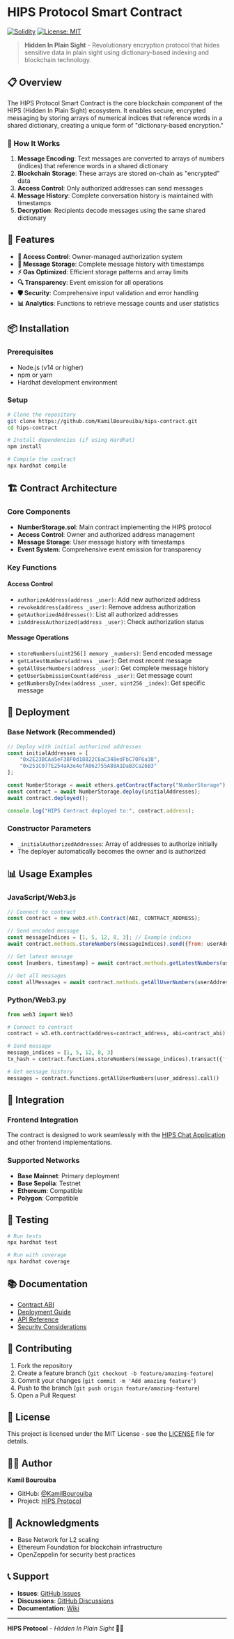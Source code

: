 # HIPS Protocol Smart Contract

[![Solidity](https://img.shields.io/badge/Solidity-0.8.19-blue.svg)](https://soliditylang.org/)
[![License: MIT](https://img.shields.io/badge/License-MIT-yellow.svg)](https://opensource.org/licenses/MIT)

> **Hidden In Plain Sight** - Revolutionary encryption protocol that hides sensitive data in plain sight using dictionary-based indexing and blockchain technology.

## 📋 Overview

The HIPS Protocol Smart Contract is the core blockchain component of the HIPS (Hidden In Plain Sight) ecosystem. It enables secure, encrypted messaging by storing arrays of numerical indices that reference words in a shared dictionary, creating a unique form of "dictionary-based encryption."

### 🔐 How It Works

1. **Message Encoding**: Text messages are converted to arrays of numbers (indices) that reference words in a shared dictionary
2. **Blockchain Storage**: These arrays are stored on-chain as "encrypted" data
3. **Access Control**: Only authorized addresses can send messages
4. **Message History**: Complete conversation history is maintained with timestamps
5. **Decryption**: Recipients decode messages using the same shared dictionary

## 🚀 Features

- **🔑 Access Control**: Owner-managed authorization system
- **📝 Message Storage**: Complete message history with timestamps
- **⚡ Gas Optimized**: Efficient storage patterns and array limits
- **🔍 Transparency**: Event emission for all operations
- **🛡️ Security**: Comprehensive input validation and error handling
- **📊 Analytics**: Functions to retrieve message counts and user statistics

## 📦 Installation

### Prerequisites

- Node.js (v14 or higher)
- npm or yarn
- Hardhat development environment

### Setup

```bash
# Clone the repository
git clone https://github.com/KamilBourouiba/hips-contract.git
cd hips-contract

# Install dependencies (if using Hardhat)
npm install

# Compile the contract
npx hardhat compile
```

## 🏗️ Contract Architecture

### Core Components

- **NumberStorage.sol**: Main contract implementing the HIPS protocol
- **Access Control**: Owner and authorized address management
- **Message Storage**: User message history with timestamps
- **Event System**: Comprehensive event emission for transparency

### Key Functions

#### Access Control
- `authorizeAddress(address _user)`: Add new authorized address
- `revokeAddress(address _user)`: Remove address authorization
- `getAuthorizedAddresses()`: List all authorized addresses
- `isAddressAuthorized(address _user)`: Check authorization status

#### Message Operations
- `storeNumbers(uint256[] memory _numbers)`: Send encoded message
- `getLatestNumbers(address _user)`: Get most recent message
- `getAllUserNumbers(address _user)`: Get complete message history
- `getUserSubmissionCount(address _user)`: Get message count
- `getNumbersByIndex(address _user, uint256 _index)`: Get specific message

## 🔧 Deployment

### Base Network (Recommended)

```javascript
// Deploy with initial authorized addresses
const initialAddresses = [
    "0x2E23BCAa5eF38F0d18822C6aC348edFbC70F6a38",
    "0x251C077E254aA3e4efA862755A88A1DaB3Ca26B3"
];

const NumberStorage = await ethers.getContractFactory("NumberStorage");
const contract = await NumberStorage.deploy(initialAddresses);
await contract.deployed();

console.log("HIPS Contract deployed to:", contract.address);
```

### Constructor Parameters

- `_initialAuthorizedAddresses`: Array of addresses to authorize initially
- The deployer automatically becomes the owner and is authorized

## 📊 Usage Examples

### JavaScript/Web3.js

```javascript
// Connect to contract
const contract = new web3.eth.Contract(ABI, CONTRACT_ADDRESS);

// Send encoded message
const messageIndices = [1, 5, 12, 8, 3]; // Example indices
await contract.methods.storeNumbers(messageIndices).send({from: userAddress});

// Get latest message
const [numbers, timestamp] = await contract.methods.getLatestNumbers(userAddress).call();

// Get all messages
const allMessages = await contract.methods.getAllUserNumbers(userAddress).call();
```

### Python/Web3.py

```python
from web3 import Web3

# Connect to contract
contract = w3.eth.contract(address=contract_address, abi=contract_abi)

# Send message
message_indices = [1, 5, 12, 8, 3]
tx_hash = contract.functions.storeNumbers(message_indices).transact({'from': user_address})

# Get message history
messages = contract.functions.getAllUserNumbers(user_address).call()
```

## 🔗 Integration

### Frontend Integration

The contract is designed to work seamlessly with the [HIPS Chat Application](https://github.com/kamilbourouiba/hips-chat) and other frontend implementations.

### Supported Networks

- **Base Mainnet**: Primary deployment
- **Base Sepolia**: Testnet
- **Ethereum**: Compatible
- **Polygon**: Compatible

## 🧪 Testing

```bash
# Run tests
npx hardhat test

# Run with coverage
npx hardhat coverage
```

## 📚 Documentation

- [Contract ABI](./artifacts/contracts/NumberStorage.sol/NumberStorage.json)
- [Deployment Guide](./docs/DEPLOYMENT.md)
- [API Reference](./docs/API.md)
- [Security Considerations](./docs/SECURITY.md)

## 🤝 Contributing

1. Fork the repository
2. Create a feature branch (`git checkout -b feature/amazing-feature`)
3. Commit your changes (`git commit -m 'Add amazing feature'`)
4. Push to the branch (`git push origin feature/amazing-feature`)
5. Open a Pull Request

## 📄 License

This project is licensed under the MIT License - see the [LICENSE](LICENSE) file for details.

## 👨‍💻 Author

**Kamil Bourouiba**
- GitHub: [@KamilBourouiba](https://github.com/KamilBourouiba)
- Project: [HIPS Protocol](https://github.com/kamilbourouiba/hips-contract)

## 🙏 Acknowledgments

- Base Network for L2 scaling
- Ethereum Foundation for blockchain infrastructure
- OpenZeppelin for security best practices

## 📞 Support

- **Issues**: [GitHub Issues](https://github.com/KamilBourouiba/hips-contract/issues)
- **Discussions**: [GitHub Discussions](https://github.com/KamilBourouiba/hips-contract/discussions)
- **Documentation**: [Wiki](https://github.com/KamilBourouiba/hips-contract/wiki)

---

**HIPS Protocol** - *Hidden In Plain Sight* 🔐✨ 